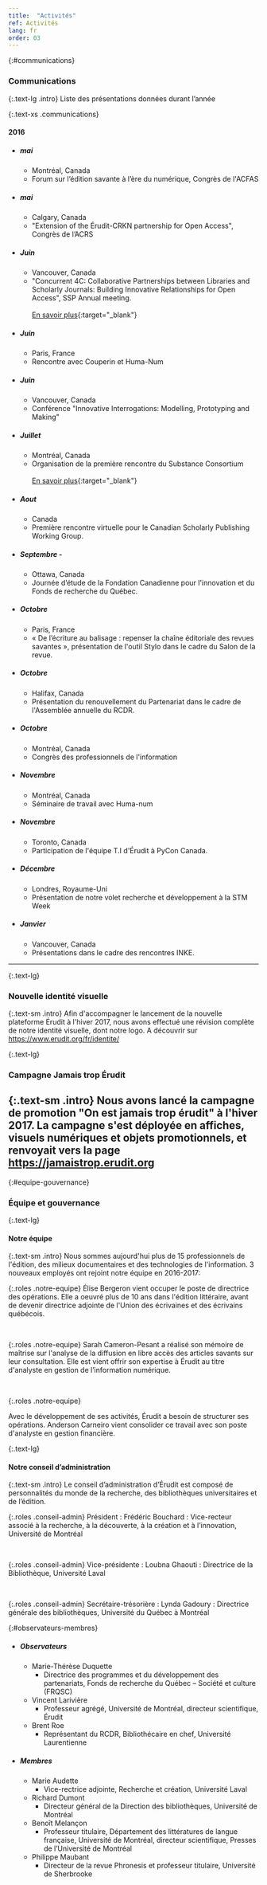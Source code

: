 ```yaml
---
title:  "Activités"
ref: Activités
lang: fr
order: 03
---
```

{:#communications}
### Communications

{:.text-lg .intro}
Liste des présentations données durant l’année

{:.text-xs .communications}
#### 2016
- ##### mai
  - Montréal, Canada 
  - Forum sur l’édition savante à l’ère du numérique, Congrès de l'ACFAS
- ##### mai
  - Calgary, Canada
  - "Extension of the Érudit-CRKN partnership for Open Access", Congrès de l’ACRS
- ##### Juin
  - Vancouver, Canada
  - "Concurrent 4C: Collaborative Partnerships between Libraries and Scholarly Journals: Building Innovative Relationships for Open Access", SSP Annual meeting. 
  <br><br>
  [En savoir plus](https://www.sspnet.org/events/past-events/annual-meeting-2016/2016-schedule/concurrent-4c-a-library-publisher-partnership/){:target="_blank"}

- ##### Juin
  - Paris, France
  - Rencontre avec Couperin et Huma-Num
- ##### Juin
  - Vancouver, Canada
  - Conférence "Innovative Interrogations: Modelling, Prototyping and Making"
- ##### Juillet
  - Montréal, Canada
  - Organisation de la première rencontre du Substance Consortium
  <br><br>
  [En savoir plus](http://substance.io/consortium/){:target="_blank"}
- ##### Aout
  - Canada
  - Première rencontre virtuelle pour le Canadian Scholarly Publishing Working Group.
- ##### Septembre -  
  - Ottawa, Canada
  - Journée d’étude de la Fondation Canadienne pour l'innovation et du Fonds de recherche du Québec.
- ##### Octobre
  - Paris, France
  - « De l’écriture au balisage : repenser la chaîne éditoriale des revues savantes », présentation de l'outil Stylo dans le cadre du Salon de la revue.
- ##### Octobre
  - Halifax, Canada
  - Présentation du renouvellement du Partenariat dans le cadre de l'Assemblée annuelle du RCDR.
- ##### Octobre
  - Montréal, Canada
  - Congrès des professionnels de l'information
- ##### Novembre
  - Montréal, Canada
  - Séminaire de travail avec Huma-num
- ##### Novembre
  - Toronto, Canada
  - Participation de l'équipe T.I d'Érudit à PyCon Canada.
- ##### Décembre
  - Londres, Royaume-Uni
  - Présentation de notre volet recherche et développement à la STM Week
- ##### Janvier
   - Vancouver, Canada
  - Présentations dans le cadre des rencontres INKE.

---
{:.text-lg}
### Nouvelle identité visuelle

{:.text-sm .intro}
Afin d'accompagner le lancement de la nouvelle plateforme Érudit à l'hiver 2017, nous avons effectué une révision complète de notre identité visuelle, dont notre logo. A découvrir sur https://www.erudit.org/fr/identite/

{:.text-lg}
### Campagne Jamais trop Érudit
{:.text-sm .intro}
Nous avons lancé la campagne de promotion "On est jamais trop érudit" à l'hiver 2017. La campagne s'est déployée en affiches, visuels numériques et objets promotionnels, et renvoyait vers la page https://jamaistrop.erudit.org
---

{:#equipe-gouvernance}
### Équipe et gouvernance

{:.text-lg}
#### Notre équipe

{:.text-sm .intro}
Nous sommes aujourd'hui plus de 15 professionnels de l'édition, des milieux documentaires et des technologies de l'information. 3 nouveaux employés ont rejoint notre équipe en 2016-2017: 

{:.roles .notre-equipe}
Élise Bergeron vient occuper le poste de directrice des opérations. Elle a oeuvré plus de 10 ans dans l'édition littéraire, avant de devenir directrice adjointe de l'Union des écrivaines et des écrivains québécois.

&nbsp;

{:.roles .notre-equipe}
Sarah Cameron-Pesant a réalisé son mémoire de maîtrise sur l'analyse de la diffusion en libre accès des articles savants sur leur consultation. Elle est vient offrir son expertise à Érudit au titre d'analyste en gestion de l’information numérique.

&nbsp;

{:.roles .notre-equipe}

Avec le développement de ses activités, Érudit a besoin de structurer ses opérations. Anderson Carneiro vient consolider ce travail avec son poste d'analyste en gestion financière.

{:.text-lg}
#### Notre conseil d’administration

{:.text-sm .intro}
Le conseil d’administration d’Érudit est composé de personnalités du monde de la recherche, des bibliothèques universitaires et de l’édition.

{:.roles .conseil-admin}
Président
: Frédéric Bouchard
: Vice-recteur associé à la recherche, à la découverte, à la création et à l’innovation, Université de Montréal

&nbsp;

{:.roles .conseil-admin}
Vice-présidente
: Loubna Ghaouti
: Directrice de la Bibliothèque, Université Laval

&nbsp;

{:.roles .conseil-admin}
Secrétaire-trésorière
: Lynda Gadoury
: Directrice générale des bibliothèques, Université du Québec à Montréal

{:#observateurs-membres}
- ##### Observateurs
  - Marie-Thérèse Duquette
    - Directrice des programmes et du développement des partenariats, Fonds de recherche du Québec – Société et culture (FRQSC)
  - Vincent Larivière
    - Professeur agrégé, Université de Montréal, directeur scientifique, Érudit
  - Brent Roe
    - Représentant du RCDR, Bibliothécaire en chef, Université Laurentienne
- ##### Membres
  - Marie Audette
    - Vice-rectrice adjointe, Recherche et création, Université Laval
  - Richard Dumont
    - Directeur général de la Direction des bibliothèques, Université de Montréal
  - Benoît Melançon
    - Professeur titulaire, Département des littératures de langue française, Université de Montréal, directeur scientifique, Presses de l’Université de Montréal
  - Philippe Maubant
    - Directeur de la revue Phronesis et professeur titulaire, Université de Sherbrooke
